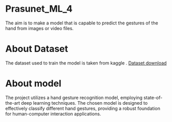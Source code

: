 # Prasunet_ML_4
The aim is to make a model that is capable to predict the gestures of the hand from  images or video files. 
# About Dataset
The dataset used to train the model is taken from kaggle .  [Dataset download]( https://www.kaggle.com/gti-upm/leapgestrecog.)
# About model
The project utilizes a hand gesture recognition model, employing state-of-the-art deep learning techniques. The chosen model is designed to effectively classify different hand gestures, providing a robust foundation for human-computer interaction applications.
